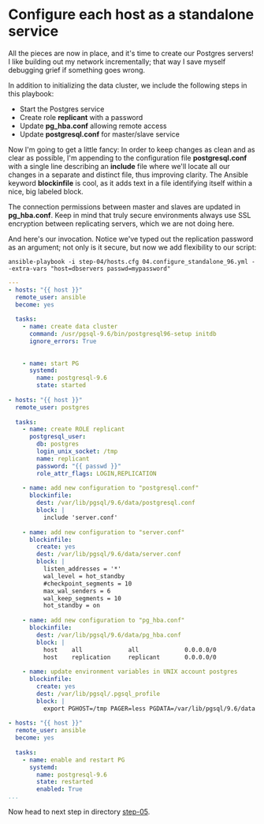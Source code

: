 Configure each host as a standalone service
================

All the pieces are now in place, and it's time to create our Postgres servers! I like building out my network incrementally; that way I save myself debugging grief if something goes wrong.

In addition to initializing the data cluster, we include the following steps in this playbook:
* Start the Postgres service
* Create role **replicant** with a password
* Update **pg\_hba.conf** allowing remote access
* Update **postgresql.conf** for master/slave service

Now I'm going to get a little fancy: In order to keep changes as clean and as clear as possible, I'm appending to the configuration file **postgresql.conf** with a single line describing an **include** file where we'll locate all our changes in a separate and distinct file, thus improving clarity. The Ansible keyword **blockinfile** is cool, as it adds text in a file identifying itself within a nice, big labeled block.

The connection permissions between master and slaves are updated in **pg\_hba.conf**. Keep in mind that truly secure environments always use SSL encryption between replicating servers, which we are not doing here.

And here's our invocation. Notice we've typed out the replication password as an argument; not only is it secure, but now we add flexibility to our script:

	ansible-playbook -i step-04/hosts.cfg 04.configure_standalone_96.yml --extra-vars "host=dbservers passwd=mypassword"

``` yaml
---
- hosts: "{{ host }}"
  remote_user: ansible
  become: yes
 
  tasks:
    - name: create data cluster
      command: /usr/pgsql-9.6/bin/postgresql96-setup initdb
      ignore_errors: True
      
 
    - name: start PG
      systemd:
        name: postgresql-9.6
        state: started
 
- hosts: "{{ host }}"
  remote_user: postgres
 
  tasks:
    - name: create ROLE replicant
      postgresql_user:
        db: postgres
        login_unix_socket: /tmp
        name: replicant
        password: "{{ passwd }}"
        role_attr_flags: LOGIN,REPLICATION
 
    - name: add new configuration to "postgresql.conf"
      blockinfile:
        dest: /var/lib/pgsql/9.6/data/postgresql.conf
        block: |
          include 'server.conf'
 
    - name: add new configuration to "server.conf"
      blockinfile:
        create: yes
        dest: /var/lib/pgsql/9.6/data/server.conf
        block: |
          listen_addresses = '*'
          wal_level = hot_standby
          #checkpoint_segments = 10
          max_wal_senders = 6
          wal_keep_segments = 10
          hot_standby = on
 
    - name: add new configuration to "pg_hba.conf"
      blockinfile:
        dest: /var/lib/pgsql/9.6/data/pg_hba.conf
        block: |
          host    all             all             0.0.0.0/0                md5
          host    replication     replicant       0.0.0.0/0                md5
 
    - name: update environment variables in UNIX account postgres
      blockinfile:
        create: yes
        dest: /var/lib/pgsql/.pgsql_profile
        block: |
          export PGHOST=/tmp PAGER=less PGDATA=/var/lib/pgsql/9.6/data
 
- hosts: "{{ host }}"
  remote_user: ansible
  become: yes
 
  tasks:
    - name: enable and restart PG
      systemd:
        name: postgresql-9.6
        state: restarted
        enabled: True
...
```

Now head to next step in directory [step-05](https://github.com/4orbit/ansible-PG-tuto/tree/master/step-05).
